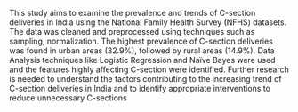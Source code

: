 This study aims to examine the prevalence and trends of C-section deliveries in India using the National Family Health Survey (NFHS) datasets. The data was cleaned and preprocessed using techniques such as sampling, normalization. The highest prevalence of C-section deliveries was found in urban areas (32.9%), followed by rural areas (14.9%). Data Analysis techniques like Logistic Regression and Naïve Bayes were used and the features highly affecting C-section were identified. Further research is needed to understand the factors contributing to the increasing trend of C-section deliveries in India and to identify appropriate interventions to reduce unnecessary C-sections
